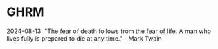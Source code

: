 # GHRM

2024-08-13: "The fear of death follows from the fear of life. A man who lives fully is prepared to die at any time." - Mark Twain